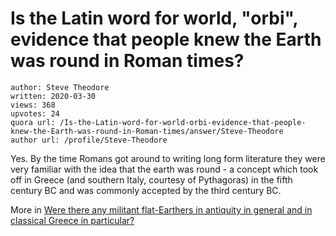 # Is the Latin word for world, "orbi", evidence that people knew the Earth was round in Roman times?

	author: Steve Theodore
	written: 2020-03-30
	views: 368
	upvotes: 24
	quora url: /Is-the-Latin-word-for-world-orbi-evidence-that-people-knew-the-Earth-was-round-in-Roman-times/answer/Steve-Theodore
	author url: /profile/Steve-Theodore


Yes. By the time Romans got around to writing long form literature they were very familiar with the idea that the earth was round - a concept which took off in Greece (and southern Italy, courtesy of Pythagoras) in the fifth century BC and was commonly accepted by the third century BC.

More in [Were there any militant flat-Earthers in antiquity in general and in classical Greece in particular?](https://www.quora.com/Were-there-any-militant-flat-Earthers-in-antiquity-in-general-and-in-classical-Greece-in-particular/answer/Steve-Theodore?ch=10&share=42c31fb0&srid=zLvM)

